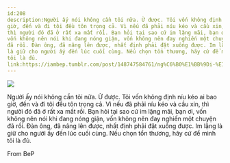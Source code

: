 ```yaml
---
id:208
description:Người ấy nói không cần tôi nữa. Ừ được. Tôi vốn không định níu kéo ai bao
giờ, đến và đi tôi đều tôn trọng cả. Vì nếu đã phải níu kéo và cầu xin,
thì người đó đã ở rất xa mất rồi. Bạn hỏi tại sao cứ im lặng mãi, bạn ơi,
vốn không nên nói khi đang nóng giận, vốn không nên đay nghiến một chuyện
đã rồi. Đàn ông, đã nâng lên được, nhất định phải đặt xuống được. Im lặng
là giữ cho người ấy đến lúc cuối cùng. Nếu chọn tổn thương, hãy cứ để mình
tôi là đủ.
link:https://iambep.tumblr.com/post/148747584761/ng%C6%B0%E1%BB%9Di-%E1%BA%A5y-n%C3%B3i-kh%C3%B4ng-c%E1%BA%A7n-t%C3%B4i-n%E1%BB%AFa-%E1%BB%AB-%C4%91%C6%B0%E1%BB%A3c-t%C3%B4i-v%E1%BB%91n
---
```


![](https://64.media.tumblr.com/8e94cc8bba63c0d10731855cce51dcf3/tumblr_obpfy5FmEw1u3a9rjo1_540.jpg)

Người ấy nói không cần tôi nữa. Ừ được. Tôi vốn không định níu kéo ai bao
giờ, đến và đi tôi đều tôn trọng cả. Vì nếu đã phải níu kéo và cầu xin,
thì người đó đã ở rất xa mất rồi. Bạn hỏi tại sao cứ im lặng mãi, bạn ơi,
vốn không nên nói khi đang nóng giận, vốn không nên đay nghiến một chuyện
đã rồi. Đàn ông, đã nâng lên được, nhất định phải đặt xuống được. Im lặng
là giữ cho người ấy đến lúc cuối cùng. Nếu chọn tổn thương, hãy cứ để mình
tôi là đủ.

From BeP